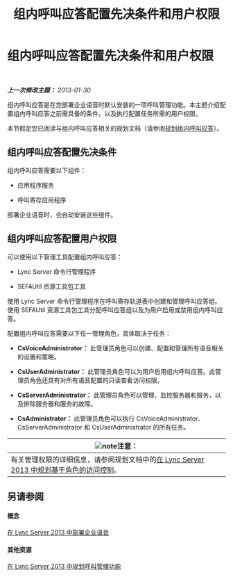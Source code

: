 ﻿---
title: 组内呼叫应答配置先决条件和用户权限
TOCTitle: 组内呼叫应答配置先决条件和用户权限
ms:assetid: 8757b1d3-751d-49c3-b1b8-b678f663f18e
ms:mtpsurl: https://technet.microsoft.com/zh-cn/library/JJ945641(v=OCS.15)
ms:contentKeyID: 52061065
ms.date: 05/19/2016
mtps_version: v=OCS.15
ms.translationtype: HT
---

# 组内呼叫应答配置先决条件和用户权限

 

_**上一次修改主题：** 2013-01-30_

组内呼叫应答是在您部署企业语音时默认安装的一项呼叫管理功能。本主题介绍配置组内呼叫应答之前需具备的条件，以及执行配置任务所需的用户权限。

本节假定您已阅读与组内呼叫应答相关的规划文档（请参阅[规划组内呼叫应答](lync-server-2013-planning-for-group-call-pickup.md)）。

## 组内呼叫应答配置先决条件

组内呼叫应答需要以下组件：

  - 应用程序服务

  - 呼叫寄存应用程序

部署企业语音时，会自动安装这些组件。

## 组内呼叫应答配置用户权限

可以使用以下管理工具配置组内呼叫应答：

  - Lync Server 命令行管理程序

  - SEFAUtil 资源工具包工具

使用 Lync Server 命令行管理程序在呼叫寄存轨道表中创建和管理呼叫应答组。使用 SEFAUtil 资源工具包工具分配呼叫应答组以及为用户启用或禁用组内呼叫应答。

配置组内呼叫应答需要以下任一管理角色，具体取决于任务：

  - **CsVoiceAdministrator：** 此管理员角色可以创建、配置和管理所有语音相关的设置和策略。

  - **CsUserAdministrator：** 此管理员角色可以为用户启用组内呼叫应答。此管理员角色还具有对所有语音配置的只读查看访问权限。

  - **CsServerAdministrator：** 此管理员角色可以管理、监控服务器和服务，以及排除服务器和服务的故障。

  - **CsAdministrator：** 此管理员角色可以执行 CsVoiceAdministrator、CsServerAdministrator 和 CsUserAdministrator 的所有任务。

<table>
<thead>
<tr class="header">
<th><img src="images/Dn783119.note(OCS.15).gif" title="note" alt="note" />注意：</th>
</tr>
</thead>
<tbody>
<tr class="odd">
<td>有关管理权限的详细信息，请参阅规划文档中的<a href="lync-server-2013-planning-for-role-based-access-control.md">在 Lync Server 2013 中规划基于角色的访问控制</a>。</td>
</tr>
</tbody>
</table>


## 另请参阅

#### 概念

[在 Lync Server 2013 中部署企业语音](lync-server-2013-deploying-enterprise-voice.md)  

#### 其他资源

[在 Lync Server 2013 中规划呼叫管理功能](lync-server-2013-planning-for-call-management-features.md)


